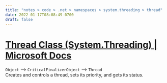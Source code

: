 ```yaml
---
title: "notes > code > .net > namespaces > system.threading > thread"
date: 2022-01-17T08:08:49-0700
draft: false
---
```


# [Thread Class (System.Threading) | Microsoft Docs](https://docs.microsoft.com/en-us/dotnet/api/system.threading.thread?view=net-6.0)
`Object` –> `CriticalFinalizerObject` –> `Thread`  
Creates and controls a thread, sets its priority, and gets its status.
